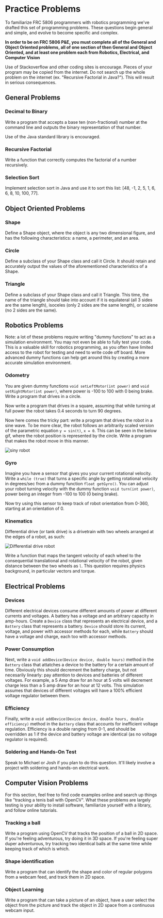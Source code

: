 # Practice Problems

To familiarize FRC 5806 programmers with robotics programming we've drafted this set of programming problems. These questions begin general and simple, and evolve to become specific and complex. 

**In order to be on FRC 5806 P&E, you must complete all of the General and Object Oriented problems, all of one section of then General and Object Oriented, and at least one problem each from Robotics, Electrical, and Computer Vision**

Use of Stackoverflow and other coding sites is encourage. Pieces of your program may be copied from the internet. Do not search up the whole problem on the internet (ex. "Recursive Factorial in Java?"). This will result in serious consequences. 

## General Problems

### Decimal to Binary

Write a program that accepts a base ten (non-fractional) number at the command line and outputs the binary representation of that number.

Use of the Java standard library is encouraged.

### Recursive Factorial

Write a function that correctly computes the factorial of a number recursively.

### Selection Sort

Implement selection sort in Java and use it to sort this list: [48, -1, 2, 5, 1, 6, 6, 8, 10, 100, 77].

## Object Oriented Problems

### Shape

Define a Shape object, where the object is any two dimensional figure, and has the following characteristics: a name, a perimeter, and an area.

### Circle

Define a subclass of your Shape class and call it Circle. It should retain and accurately output the values of the aforementioned characteristics of a Shape.

### Triangle

Define a subclass of your Shape class and call it Triangle. This time, the name of the triangle should take into account if it is equilateral (all 3 sides are the same length), isoceles (only 2 sides are the same length), or scalene (no 2 sides are the same).

## Robotics Problems

Note: a lot of these problems require writing "dummy functions" to act as a simulation environment.  You may not even be able to fully test your code.  This is a valuable skill for robotics programming, as you often have limited access to the robot for testing and need to write code off board.  More advanced dummy functions can help get around this by creating a more accurate simulation environment.

### Odometry

You are given dummy functions `void setLeftMotor(int power)` and `void setRightMotor(int power)`, where power is -100 to 100 with 0 being brake.  Write a program that drives in a circle.

Now write a program that drives in a square, assuming that while turning at full power the robot takes 0.4 seconds to turn 90 degrees.

Now here comes the tricky part: write a program that drives the robot in a sine wave.  To be more clear, the robot follows an arbitrarily scaled version of the parametric equation `y = sin(t)`, `x = 0`.  This can be seen in the below gif, where the robot position is represented by the circle.  Write a program that makes the robot move in this manner.

![siny robot](http://i.giphy.com/sajxSgoRSfh60.gif)


### Gyro

Imagine you have a sensor that gives you your current rotational velocity.   Write a `while (true)` that turns a specific angle by getting rotational velocity in degrees/sec from a dummy function `float getGyro()`.  You can adjust your robot turning velocity with the dummy function `void turn(int power)`, power being an integer from -100 to 100 (0 being brake).

Now try using this sensor to keep track of robot orientation from 0-360, starting at an orientation of 0.

### Kinematics

Differential drive (or tank drive) is a drivetrain with two wheels arranged at the edges of a robot, as such:

![Differential drive robot](http://img.deusm.com/eetimes/2014/01/1320544/rex-robot-brain-02.jpg)

Write a function that maps the tangent velocity of each wheel to the consequential translational and rotational velocity of the robot, given distance between the two wheels as `l`.  This question requires physics background, in particular vectors and torque.

## Electrical Problems

### Devices

Different electrical devices consume different amounts of power at different currents and voltages.  A battery has a voltage and an arbitrary capacity in amp-hours.  Create a `Device` class that represents an electrical device, and a `Battery` class that represents a battery.  `Device` should store its current, voltage, and power with accessor methods for each, while `Battery` should have a voltage and charge, each too with accessor methods.

### Power Consumption

Next, write a `void addDevice(Device device, double hours)` method in the `Battery` class that attatches a device to the battery for a certain amount of time.  Obviously this should decrement the battery charge, but not necesarily linearly: pay attention to devices and batteries of different voltages.  For example, a 5 Amp draw for an hour at 5 volts will decrement charge less than a 5 amp draw for an hour at 12 volts.  This simulation assumes that devices of different voltages will have a 100% efficient voltage regulator between them.

### Efficiency

Finally, write a `void addDevice(Device device, double hours, double efficiency)` method in the `Battery` class that accounts for inefficient voltage regulation.  Efficiency is a double ranging from 0-1, and should be overridden as 1 if the device and battery voltage are identical (as no voltage regulator is required).

### Soldering and Hands-On Test

Speak to Michael or Josh if you plan to do this question.  It'll likely involve a project with soldering and hands-on electrical work. 

## Computer Vision Problems

For this section, feel free to find code examples online and search up things like "tracking a tenis ball with OpenCV". What these problems are largely testing is your ability to install software, familiarize yourself with a library, and follow online tutorials.

### Tracking a ball

Write a program using OpenCV that tracks the position of a ball in 2D space.  If you're feeling adventurous, try doing it in 3D space.  If you're feeling super duper adventurous, try tracking two identical balls at the same time while keeping track of which is which.

### Shape identification

Write a program that can identify the shape and color of regular polygons from a webcam feed, and track them in 2D space.

### Object Learning

Write a program that can take a picture of an object, have a user select the object from the picture and track the object in 2D space from a continuous webcam input.
